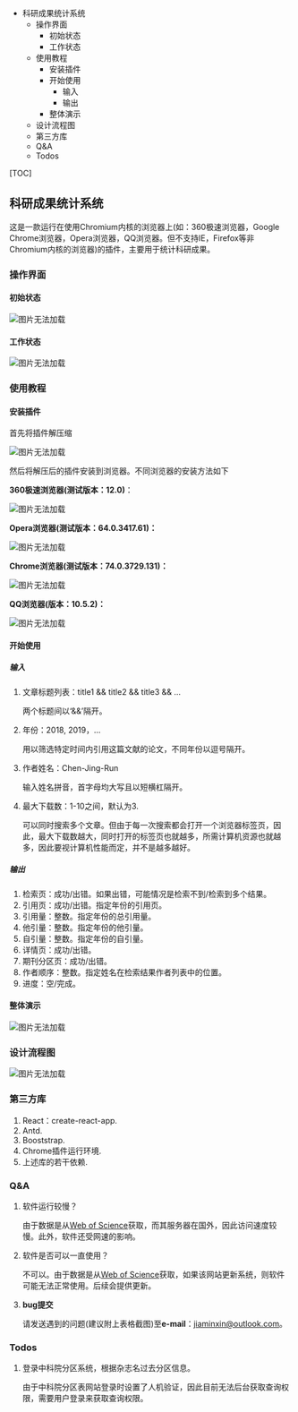 <!-- MarkdownTOC -->

- 科研成果统计系统
	- 操作界面
		- 初始状态
		- 工作状态
	- 使用教程
		- 安装插件
		- 开始使用
			- 输入
			- 输出
		- 整体演示
	- 设计流程图
	- 第三方库
	- Q&A
	- Todos

<!-- /MarkdownTOC -->
[TOC]

## 科研成果统计系统

这是一款运行在使用Chromium内核的浏览器上(如：360极速浏览器，Google Chrome浏览器，Opera浏览器，QQ浏览器。但不支持IE，Firefox等非Chromium内核的浏览器)的插件，主要用于统计科研成果。

### 操作界面

#### 初始状态

![图片无法加载](images/init.png)

#### 工作状态

![图片无法加载](images/work.png)

### 使用教程

#### 安装插件

首先将插件解压缩

![图片无法加载](images/unzip.gif)

然后将解压后的插件安装到浏览器。不同浏览器的安装方法如下

**360极速浏览器(测试版本：12.0)**：

![图片无法加载](images/360.gif)

**Opera浏览器(测试版本：64.0.3417.61)：**

![图片无法加载](images/opera.gif)

**Chrome浏览器(测试版本：74.0.3729.131)：**

![图片无法加载](images/chrome.gif)

**QQ浏览器(版本：10.5.2)：**

![图片无法加载](images/qq.gif)

#### 开始使用

##### 输入 

1. 文章标题列表：title1 && title2 && title3 && ...

   两个标题间以‘&&’隔开。

2. 年份：2018, 2019，...

   用以筛选特定时间内引用这篇文献的论文，不同年份以逗号隔开。

3. 作者姓名：Chen-Jing-Run

   输入姓名拼音，首字母均大写且以短横杠隔开。
   
4. 最大下载数：1-10之间，默认为3.

    可以同时搜索多个文章。但由于每一次搜索都会打开一个浏览器标签页，因此，最大下载数越大，同时打开的标签页也就越多，所需计算机资源也就越多，因此要视计算机性能而定，并不是越多越好。

##### 输出 

1. 检索页：成功/出错。如果出错，可能情况是检索不到/检索到多个结果。
2. 引用页：成功/出错。指定年份的引用页。
3. 引用量：整数。指定年份的总引用量。
4. 他引量：整数。指定年份的他引量。
5. 自引量：整数。指定年份的自引量。
6. 详情页：成功/出错。
7. 期刊分区页：成功/出错。
8. 作者顺序：整数。指定姓名在检索结果作者列表中的位置。
9. 进度：空/完成。

#### 整体演示

![图片无法加载](images/test.gif)

### 设计流程图 
![图片无法加载](images/flowchart.png)

### 第三方库

1. React：create-react-app.
3. Antd.
3. Booststrap.
4. Chrome插件运行环境.
5. 上述库的若干依赖.

### Q&A

1. 软件运行较慢？

   由于数据是从[Web of Science](http://apps.webofknowledge.com/)获取，而其服务器在国外，因此访问速度较慢。此外，软件还受网速的影响。

2. 软件是否可以一直使用？

   不可以。由于数据是从[Web of Science](http://apps.webofknowledge.com/)获取，如果该网站更新系统，则软件可能无法正常使用。后续会提供更新。
   
3. **bug提交**

    请发送遇到的问题(建议附上表格截图)至​**e-mail**：jiaminxin@outlook.com。


### Todos

1. 登录中科院分区系统，根据杂志名过去分区信息。

    由于中科院分区表网站登录时设置了人机验证，因此目前无法后台获取查询权限，需要用户登录来获取查询权限。
